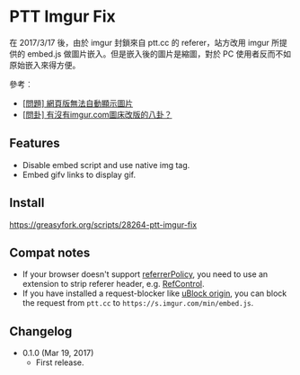 PTT Imgur Fix
=============

在 2017/3/17 後，由於 imgur 封鎖來自 ptt.cc 的 referer，站方改用 imgur 所提供的 embed.js 做圖片嵌入。但是嵌入後的圖片是縮圖，對於 PC 使用者反而不如原始嵌入來得方便。

參考︰

* [\[問題\] 網頁版無法自動顯示圖片](https://www.ptt.cc/bbs/SYSOP/M.1489712949.A.B8D.html)
* [\[問卦\] 有沒有imgur.com圖床改版的八卦？](https://www.ptt.cc/bbs/Gossiping/M.1489752429.A.C08.html)

Features
--------
* Disable embed script and use native img tag.
* Embed gifv links to display gif.

Install
-------
<https://greasyfork.org/scripts/28264-ptt-imgur-fix>

Compat notes
------------
* If your browser doesn't support [referrerPolicy](https://developer.mozilla.org/en-US/docs/Web/API/HTMLImageElement/referrerPolicy), you need to use an extension to strip referer header, e.g. [RefControl](https://addons.mozilla.org/firefox/addon/refcontrol/).
* If you have installed a request-blocker like [uBlock origin](https://addons.mozilla.org/zh-tw/firefox/addon/ublock-origin/), you can block the request from `ptt.cc` to `https://s.imgur.com/min/embed.js`.

Changelog
---------
* 0.1.0 (Mar 19, 2017)
	- First release.
